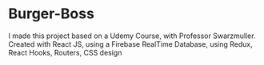 # Burger-Boss
I made this project based on a Udemy Course, with Professor Swarzmuller. Created with React JS, using a Firebase RealTime Database,  using Redux, React Hooks, Routers, CSS design

